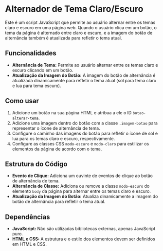 # Alternador de Tema Claro/Escuro

Este é um script JavaScript que permite ao usuário alternar entre os temas claro e escuro em uma página web. Quando o usuário clica em um botão, o tema da página é alternado entre claro e escuro, e a imagem do botão de alternância também é atualizada para refletir o tema atual.

## Funcionalidades

- **Alternância de Tema:** Permite ao usuário alternar entre os temas claro e escuro clicando em um botão.
- **Atualização da Imagem do Botão:** A imagem do botão de alternância é atualizada dinamicamente para refletir o tema atual (sol para tema claro e lua para tema escuro).

## Como usar

1. Adicione um botão na sua página HTML e atribua a ele o ID `botao-alterar-tema`.
2. Adicione uma imagem dentro do botão com a classe `.imagem-botao` para representar o ícone de alternância de tema.
3. Configure o caminho das imagens do botão para refletir o ícone de sol e lua para os temas claro e escuro, respectivamente.
4. Configure as classes CSS `modo-escuro` e `modo-claro` para estilizar os elementos da página de acordo com o tema.

## Estrutura do Código

- **Evento de Clique:** Adiciona um ouvinte de eventos de clique ao botão de alternância de tema.
- **Alternância de Classe:** Adiciona ou remove a classe `modo-escuro` do elemento `body` da página para alternar entre os temas claro e escuro.
- **Atualização da Imagem do Botão:** Atualiza dinamicamente a imagem do botão de alternância para refletir o tema atual.

## Dependências

- **JavaScript:** Não são utilizadas bibliotecas externas, apenas JavaScript puro.
- **HTML e CSS:** A estrutura e o estilo dos elementos devem ser definidos em HTML e CSS.


